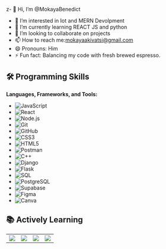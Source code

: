 z- 👋 Hi, I’m @MokayaBenedict
- 👀 I’m interested in Iot and MERN Devolpment 
- 🌱 I’m currently learning REACT JS and python
- 💞️ I’m looking to collaborate on projects
- 📫 How to reach me:mokayaakivatsi@gmail.com
- 😄 Pronouns: Him
- ⚡ Fun fact: Balancing my code with fresh brewed espresso.
## 🛠 Programming Skills  
**Languages, Frameworks, and Tools:** 
- ![JavaScript](https://img.shields.io/badge/-JavaScript-black?style=for-the-badge&logo=javascript)
- ![React](https://img.shields.io/badge/-React-black?style=for-the-badge&logo=react)
- ![Node.js](https://img.shields.io/badge/-Node.js-black?style=for-the-badge&logo=node.js)
- ![Git](https://img.shields.io/badge/-Git-black?style=for-the-badge&logo=git)
- ![GitHub](https://img.shields.io/badge/-GitHub-black?style=for-the-badge&logo=github)
- ![CSS3](https://img.shields.io/badge/-CSS3-black?style=for-the-badge&logo=css3)
- ![HTML5](https://img.shields.io/badge/-HTML5-black?style=for-the-badge&logo=html5)
- ![Postman](https://img.shields.io/badge/-Postman-black?style=for-the-badge&logo=postman)
- ![C++](https://img.shields.io/badge/-C++-black?style=for-the-badge&logo=cplusplus)
- ![Django](https://img.shields.io/badge/-Django-black?style=for-the-badge&logo=django)
- ![Flask](https://img.shields.io/badge/-Flask-black?style=for-the-badge&logo=flask)
- ![SQL](https://img.shields.io/badge/-SQL-black?style=for-the-badge&logo=postgresql)
- ![PostgreSQL](https://img.shields.io/badge/-PostgreSQL-black?style=for-the-badge&logo=postgresql)
- ![Supabase](https://img.shields.io/badge/-Supabase-black?style=for-the-badge&logo=supabase)
- ![Figma](https://img.shields.io/badge/-Figma-black?style=for-the-badge&logo=figma)
- ![Canva](https://img.shields.io/badge/-Canva-black?style=for-the-badge&logo=canva)



## 📚 Actively Learning  

<table>
  <tr>
    <td><img src="https://img.shields.io/badge/-JavaScript-F7DF1E?style=flat&logo=javascript&logoColor=black"></td>
    <td><img src="https://img.shields.io/badge/-React-61DAFB?style=flat&logo=react&logoColor=black"></td>
    <td><img src="https://img.shields.io/badge/-C-A8B9CC?style=flat&logo=c&logoColor=white"></td>
    <td><img src="https://img.shields.io/badge/-Python-3776AB?style=flat&logo=python&logoColor=white"></td>
  </tr>
</table>
<!---
MokayaBenedict/MokayaBenedict is a ✨ special ✨ repository because its `README.md` (this file) appears on your GitHub profile.
You can click the Preview link to take a look at your changes.
--->

